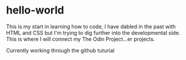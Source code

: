 # hello-world
This is my start in learning how to code, I have dabled in the past with HTML and CSS but I'm trying to dig further into the developmental side. This is where I will connect my The Odin Project...er projects.

Currently working through the github tuturial
